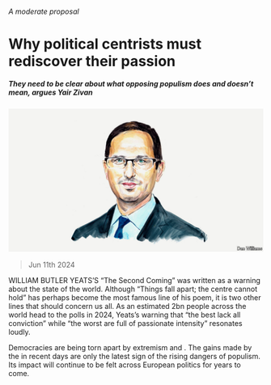 ###### A moderate proposal

# Why political centrists must rediscover their passion 

##### They need to be clear about what opposing populism does and doesn’t mean, argues Yair Zivan 

![image](images/20240611_BID001.jpg) 

> Jun 11th 2024 

WILLIAM BUTLER YEATS’S “The Second Coming” was written as a warning about the state of the world. Although “Things fall apart; the centre cannot hold” has perhaps become the most famous line of his poem, it is two other lines that should concern us all. As an estimated 2bn people across the world head to the polls in 2024, Yeats’s warning that “the best lack all conviction” while “the worst are full of passionate intensity” resonates loudly.

Democracies are being torn apart by extremism and . The gains made by the  in recent days are only the latest sign of the rising dangers of populism. Its impact will continue to be felt across European politics for years to come.

